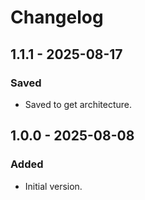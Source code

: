 # Changelog

## 1.1.1 - 2025-08-17

### Saved

- Saved to get architecture.

## 1.0.0 - 2025-08-08

### Added

- Initial version.
